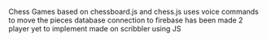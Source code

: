 Chess Games based on chessboard.js and chess.js 
uses voice commands to move the pieces 
database connection to firebase has been made 2 player yet to implement
made on scribbler using JS

